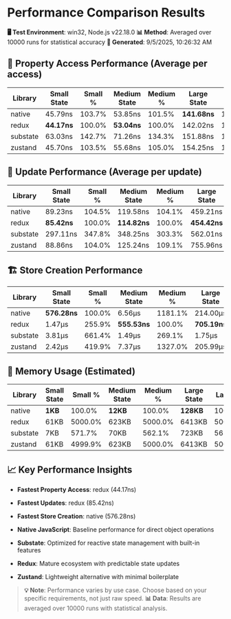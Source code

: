# Performance Comparison Results

**🖥️ Test Environment**: win32, Node.js v22.18.0
**📊 Method**: Averaged over 10000 runs for statistical accuracy
**📅 Generated**: 9/5/2025, 10:26:32 AM

## 🎯 Property Access Performance (Average per access)

| Library | Small State | Small % | Medium State | Medium % | Large State | Large % |
|---------|-------------|---------|--------------|----------|-------------|---------|
| native | 45.79ns | 103.7% | 53.85ns | 101.5% | **141.68ns** | 100.0% |
| redux | **44.17ns** | 100.0% | **53.04ns** | 100.0% | 142.02ns | 100.2% |
| substate | 63.03ns | 142.7% | 71.26ns | 134.3% | 151.88ns | 107.2% |
| zustand | 45.70ns | 103.5% | 55.68ns | 105.0% | 154.25ns | 108.9% |

## 🔄 Update Performance (Average per update)

| Library | Small State | Small % | Medium State | Medium % | Large State | Large % |
|---------|-------------|---------|--------------|----------|-------------|---------|
| native | 89.23ns | 104.5% | 119.58ns | 104.1% | 459.21ns | 101.1% |
| redux | **85.42ns** | 100.0% | **114.82ns** | 100.0% | **454.42ns** | 100.0% |
| substate | 297.11ns | 347.8% | 348.25ns | 303.3% | 562.01ns | 123.7% |
| zustand | 88.86ns | 104.0% | 125.24ns | 109.1% | 755.96ns | 166.4% |

## 🏗️ Store Creation Performance

| Library | Small State | Small % | Medium State | Medium % | Large State | Large % |
|---------|-------------|---------|--------------|----------|-------------|---------|
| native | **576.28ns** | 100.0% | 6.56μs | 1181.1% | 214.00μs | 30346.9% |
| redux | 1.47μs | 255.9% | **555.53ns** | 100.0% | **705.19ns** | 100.0% |
| substate | 3.81μs | 661.4% | 1.49μs | 269.1% | 1.75μs | 247.8% |
| zustand | 2.42μs | 419.9% | 7.37μs | 1327.0% | 205.99μs | 29210.6% |

## 🧠 Memory Usage (Estimated)

| Library | Small State | Small % | Medium State | Medium % | Large State | Large % |
|---------|-------------|---------|--------------|----------|-------------|---------|
| native | **1KB** | 100.0% | **12KB** | 100.0% | **128KB** | 100.0% |
| redux | 61KB | 5000.0% | 623KB | 5000.0% | 6413KB | 5000.0% |
| substate | 7KB | 571.7% | 70KB | 562.1% | 723KB | 563.7% |
| zustand | 61KB | 4999.9% | 623KB | 5000.0% | 6413KB | 5000.0% |

## 📈 Key Performance Insights

- **Fastest Property Access**: redux (44.17ns)
- **Fastest Updates**: redux (85.42ns)
- **Fastest Store Creation**: native (576.28ns)

- **Native JavaScript**: Baseline performance for direct object operations
- **Substate**: Optimized for reactive state management with built-in features
- **Redux**: Mature ecosystem with predictable state updates
- **Zustand**: Lightweight alternative with minimal boilerplate

> **💡 Note**: Performance varies by use case. Choose based on your specific requirements, not just raw speed.
> **📊 Data**: Results are averaged over 10000 runs with statistical analysis.
